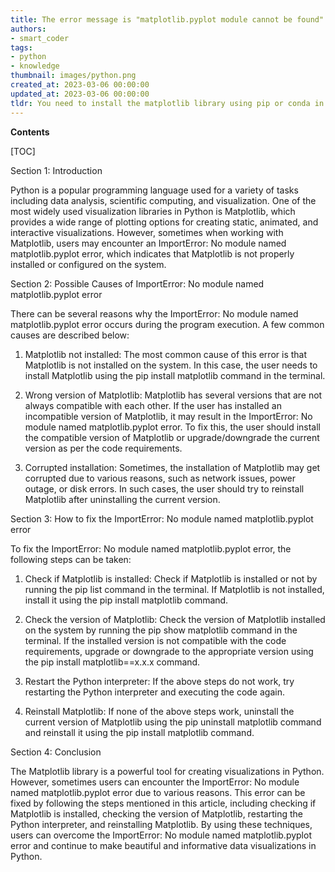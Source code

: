 ```yaml
---
title: The error message is "matplotlib.pyplot module cannot be found"
authors:
- smart_coder
tags:
- python
- knowledge
thumbnail: images/python.png
created_at: 2023-03-06 00:00:00
updated_at: 2023-03-06 00:00:00
tldr: You need to install the matplotlib library using pip or conda in your Python environment.
---
```


**Contents**

[TOC]

Section 1: Introduction

Python is a popular programming language used for a variety of tasks including data analysis, scientific computing, and visualization. One of the most widely used visualization libraries in Python is Matplotlib, which provides a wide range of plotting options for creating static, animated, and interactive visualizations. However, sometimes when working with Matplotlib, users may encounter an ImportError: No module named matplotlib.pyplot error, which indicates that Matplotlib is not properly installed or configured on the system.

Section 2: Possible Causes of ImportError: No module named matplotlib.pyplot error

There can be several reasons why the ImportError: No module named matplotlib.pyplot error occurs during the program execution. A few common causes are described below:

1. Matplotlib not installed: The most common cause of this error is that Matplotlib is not installed on the system. In this case, the user needs to install Matplotlib using the pip install matplotlib command in the terminal.

2. Wrong version of Matplotlib: Matplotlib has several versions that are not always compatible with each other. If the user has installed an incompatible version of Matplotlib, it may result in the ImportError: No module named matplotlib.pyplot error. To fix this, the user should install the compatible version of Matplotlib or upgrade/downgrade the current version as per the code requirements.

3. Corrupted installation: Sometimes, the installation of Matplotlib may get corrupted due to various reasons, such as network issues, power outage, or disk errors. In such cases, the user should try to reinstall Matplotlib after uninstalling the current version.

Section 3: How to fix the ImportError: No module named matplotlib.pyplot error

To fix the ImportError: No module named matplotlib.pyplot error, the following steps can be taken:

1. Check if Matplotlib is installed: Check if Matplotlib is installed or not by running the pip list command in the terminal. If Matplotlib is not installed, install it using the pip install matplotlib command.

2. Check the version of Matplotlib: Check the version of Matplotlib installed on the system by running the pip show matplotlib command in the terminal. If the installed version is not compatible with the code requirements, upgrade or downgrade to the appropriate version using the pip install matplotlib==x.x.x command.

3. Restart the Python interpreter: If the above steps do not work, try restarting the Python interpreter and executing the code again.

4. Reinstall Matplotlib: If none of the above steps work, uninstall the current version of Matplotlib using the pip uninstall matplotlib command and reinstall it using the pip install matplotlib command.

Section 4: Conclusion

The Matplotlib library is a powerful tool for creating visualizations in Python. However, sometimes users can encounter the ImportError: No module named matplotlib.pyplot error due to various reasons. This error can be fixed by following the steps mentioned in this article, including checking if Matplotlib is installed, checking the version of Matplotlib, restarting the Python interpreter, and reinstalling Matplotlib. By using these techniques, users can overcome the ImportError: No module named matplotlib.pyplot error and continue to make beautiful and informative data visualizations in Python.
